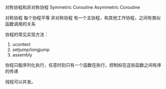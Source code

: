 对称协程和非对称协程
Symmetric Coroutine Asymmetric Coroutine

对称协程 每个协程平等
非对称协程 有一个主协程，和其他工作协程，之间有类似函数调用的关系

协程的常见实现方法：
1. ucontext
2. setjump/longjump
3. assembly

协程只能序列化执行，任意时刻只有一个函数在执行，控制权在这些函数之间有序的传递

线程可以并发。

